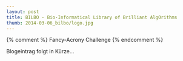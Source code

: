 ```yaml
---
layout: post
title: BILBO - Bio-Informatical Library of Brilliant AlgOrithms 
thumb: 2014-03-06_bilbo/logo.jpg
---
```


{% comment %}
Fancy-Acrony Challenge
{% endcomment %}

Blogeintrag folgt in Kürze...
